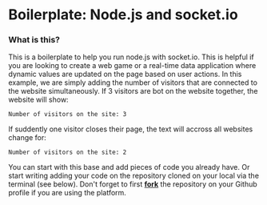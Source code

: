 # Boilerplate: Node.js and socket.io

### What is this?

This is a boilerplate to help you run node.js with socket.io. This is helpful if you are looking to create a web game or a real-time data application where dynamic values are updated on the page based on user actions. In this example, we are simply adding the number of visitors that are connected to the website simultaneously. If 3 visitors are bot on the website together, the website will show:

```
Number of visitors on the site: 3
```

If suddently one visitor closes their page, the text will accross all websites change for:

```
Number of visitors on the site: 2
```

You can start with this base and add pieces of code you already have. Or start writing adding your code on the repository cloned on your local via the terminal (see below). Don't forget to first **<u>fork</u>** the repository on your Github profile if you are using the platform.



